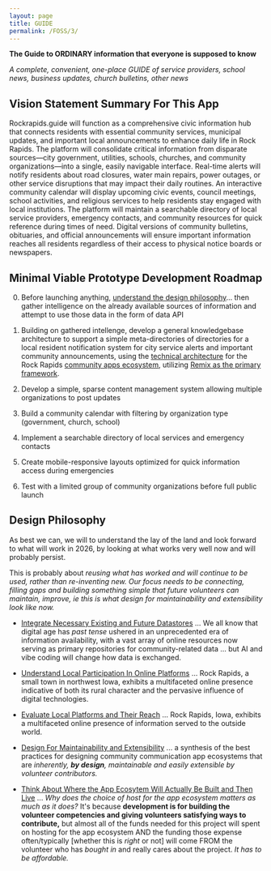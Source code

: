 ```yaml
---
layout: page
title: GUIDE
permalink: /FOSS/3/
---
```

**The Guide to ORDINARY information that everyone is supposed to know**

*A complete, convenient, one-place GUIDE of service providers, school news, business updates, church bulletins, other news*

## Vision Statement Summary For This App
Rockrapids.guide will function as a comprehensive civic information hub that connects residents with essential community services, municipal updates, and important local announcements to enhance daily life in Rock Rapids. The platform will consolidate critical information from disparate sources—city government, utilities, schools, churches, and community organizations—into a single, easily navigable interface. Real-time alerts will notify residents about road closures, water main repairs, power outages, or other service disruptions that may impact their daily routines. An interactive community calendar will display upcoming civic events, council meetings, school activities, and religious services to help residents stay engaged with local institutions. The platform will maintain a searchable directory of local service providers, emergency contacts, and community resources for quick reference during times of need. Digital versions of community bulletins, obituaries, and official announcements will ensure important information reaches all residents regardless of their access to physical notice boards or newspapers.

## Minimal Viable Prototype Development Roadmap

0. Before launching anything, [understand the design philosophy](#design-philosophy)... then gather intelligence on the already available sources of information and attempt to use those data in the form of data API

1. Building on gathered intellenge, develop a general knowledgebase architecture to support a simple meta-directories of directories for a local resident notification system for city service alerts and important community announcements, using the [technical architecture](https://rockrapids.github.io/communication/2025/03/29/RockRapidsApps.html#technical-architecture-1) for the Rock Rapids [community apps ecosystem](https://rockrapids.github.io/communication/2025/03/29/RockRapidsApps.html#executive-summary), utilizing [Remix as the primary framework](https://rockrapids.github.io/communication/2025/03/29/RockRapidsApps.html#why-remix-the-superior-choice-for-rock-rapids-1).

2. Develop a simple, sparse content management system allowing multiple organizations to post updates

3. Build a community calendar with filtering by organization type (government, church, school)

4. Implement a searchable directory of local services and emergency contacts

5. Create mobile-responsive layouts optimized for quick information access during emergencies

6. Test with a limited group of community organizations before full public launch

## Design Philosophy

As best we can, we will to understand the lay of the land and look forward to what will work in 2026, by looking at what works very well now and will probably persist. 

This is probably about *reusing what has worked and will continue to be used, rather than re-inventing new. Our focus needs to be connecting, filling gaps and building something simple that future volunteers can maintain, improve, ie this is what design for maintainability and extensibility look like now.*

- [Integrate Necessary Existing and Future Datastores](https://rockrapids.github.io/communication/2025/03/31/RockRapidsApps-Step0-1.html) ... We all know that digital age has *past tense* ushered in an unprecedented era of information availability, with a vast array of online resources now serving as primary repositories for community-related data ... but AI and vibe coding will change how data is exchanged. 

- [Understand Local Participation In Online Platforms](https://rockrapids.github.io/communication/2025/03/31/RockRapidsApps-Step0-2.html) ... Rock Rapids, a small town in northwest Iowa, exhibits a multifaceted online presence indicative of both its rural character and the pervasive influence of digital technologies. 


- [Evaluate Local Platforms and Their Reach](https://rockrapids.github.io/communication/2025/03/31/RockRapidsApps-Step0-3.html) ... Rock Rapids, Iowa, exhibits a multifaceted online presence of information served to the outside world.

- [Design For Maintainability and Extensibility](https://rockrapids.github.io/communication/2025/03/31/RockRapidsApps-Step0-4.html) ... a synthesis of the best practices for designing community communication app ecosystems that are *inherently, **by design**, maintainable and easily extensible by volunteer contributors.* 

- [Think About Where the App Ecosytem Will Actually Be Built and Then Live](https://rockrapids.github.io/communication/2025/03/31/RockRapidsApps-Step0-4.html) ... *Why does the choice of host for the app ecosystem matters as much as it does?* It's because **development is for building the volunteer competencies and giving volunteers satisfying ways to contribute,** but almost all of the funds needed for this project will spent on hosting for the app ecosystem AND the funding those expense often/typically [whether this is *right* or not] will come FROM the volunteer who has *bought in* and really cares about the project. *It has to be affordable.*
